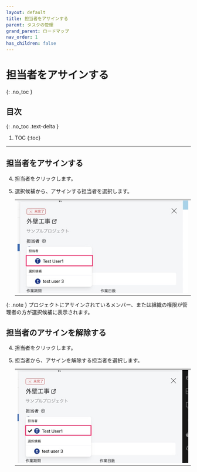 ```yaml
---
layout: default
title: 担当者をアサインする
parent: タスクの管理
grand_parent: ロードマップ
nav_order: 1
has_children: false
---
```


# 担当者をアサインする
{: .no_toc }

## 目次
{: .no_toc .text-delta }

1. TOC
{:toc}

---

## 担当者をアサインする

4. 担当者をクリックします。
5. 選択候補から、アサインする担当者を選択します。

   <table><tr><td>
   <img src="/assets/images/roadmap/task/assign-users/1.png">
   </td></tr></table>

{: .note }
プロジェクトにアサインされているメンバー、または組織の権限が管理者の方が選択候補に表示されます。

## 担当者のアサインを解除する

4. 担当者をクリックします。
5. 担当者から、アサインを解除する担当者を選択します。

   <table><tr><td>
   <img src="/assets/images/roadmap/task/assign-users/2.png">
   </td></tr></table>